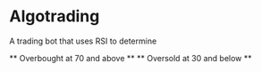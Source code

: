 # Algotrading
A trading bot that uses RSI to determine


** Overbought at 70 and above **
** Oversold at 30 and below **

